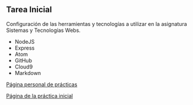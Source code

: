 ## Tarea Inicial

Configuración de las herramientas y tecnologías a utilizar en la asignatura Sistemas y Tecnologías Webs.

* NodeJS
* Express
* Atom
* GitHub
* Cloud9
* Markdown

[Página personal de prácticas](http://alu0100818369.github.io/)

[Página de la práctica inicial](http://http://ull-esit-gradoii-pl.github.io/tareas-iniciales-alu0100818369/)
